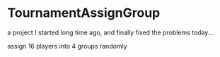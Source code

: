 # TournamentAssignGroup

a project I started long time ago, and finally fixed the problems today...

assign 16 players into 4 groups randomly

